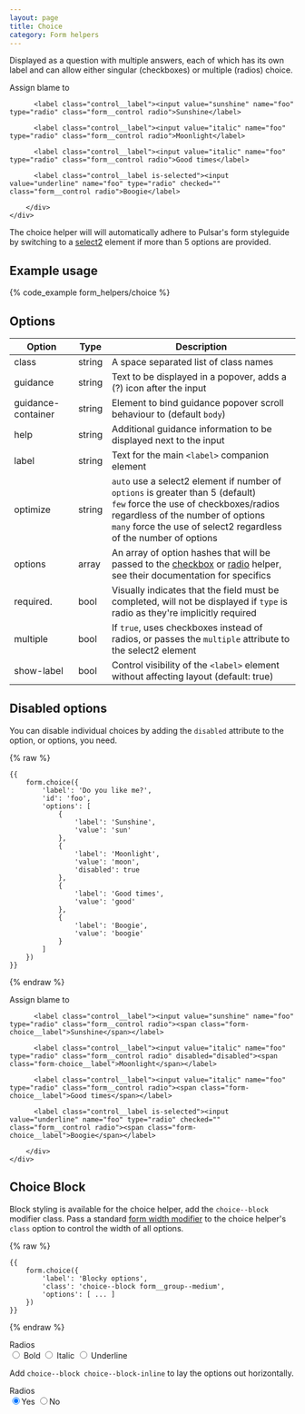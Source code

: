 ```yaml
---
layout: page
title: Choice
category: Form helpers
---
```


Displayed as a question with multiple answers, each of which has its own label and can allow either singular (checkboxes) or multiple (radios) choice.

<div class="pulsar-example form">
    <div class="form__group form-choice form__group--medium">
        <label class="control__label">Assign blame to</label>
        <div class="controls">

          <label class="control__label"><input value="sunshine" name="foo" type="radio" class="form__control radio">Sunshine</label>

          <label class="control__label"><input value="italic" name="foo" type="radio" class="form__control radio">Moonlight</label>

          <label class="control__label"><input value="italic" name="foo" type="radio" class="form__control radio">Good times</label>

          <label class="control__label is-selected"><input value="underline" name="foo" type="radio" checked="" class="form__control radio">Boogie</label>

        </div>
    </div>
</div>

The choice helper will will automatically adhere to Pulsar's form styleguide by switching to a [select2](select2.md) element if more than 5 options are provided.

## Example usage

{% code_example form_helpers/choice %}

## Options

Option     | Type   | Description
---------- | ------ | -------------------------------------------------------
class      | string | A space separated list of class names
guidance   | string | Text to be displayed in a popover, adds a (?) icon after the input
guidance-container | string | Element to bind guidance popover scroll behaviour to (default `body`)
help       | string | Additional guidance information to be displayed next to the input
label      | string | Text for the main `<label>` companion element
optimize   | string | `auto` use a select2 element if number of `options` is greater than 5 (default)<br />`few` force the use of checkboxes/radios regardless of the number of options  <br />`many` force the use of select2 regardless of the number of options
options    | array  | An array of option hashes that will be passed to the [checkbox](checkbox.md) or  [radio](radio.md) helper, see their documentation for specifics
required.  | bool   | Visually indicates that the field must be completed, will not be displayed if `type` is radio as they're implicitly required
multiple   | bool   | If `true`, uses checkboxes instead of radios, or passes the `multiple` attribute to the select2 element
show-label | bool   | Control visibility of the `<label>` element without affecting layout (default: true)

## Disabled options

You can disable individual choices by adding the `disabled` attribute to the option, or options, you need.

{% raw %}
```twig
{{
    form.choice({
        'label': 'Do you like me?',
        'id': 'foo',
        'options': [
            {
                'label': 'Sunshine',
                'value': 'sun'
            },
            {
                'label': 'Moonlight',
                'value': 'moon',
                'disabled': true
            },
            {
                'label': 'Good times',
                'value': 'good'
            },
            {
                'label': 'Boogie',
                'value': 'boogie'
            }
        ]
    })
}}
```
{% endraw %}

<div class="pulsar-example form">
    <div class="form__group form-choice form__group--medium">
        <label class="control__label">Assign blame to</label>
        <div class="controls">

          <label class="control__label"><input value="sunshine" name="foo" type="radio" class="form__control radio"><span class="form-choice__label">Sunshine</span></label>

          <label class="control__label"><input value="italic" name="foo" type="radio" class="form__control radio" disabled="disabled"><span class="form-choice__label">Moonlight</span></label>

          <label class="control__label"><input value="italic" name="foo" type="radio" class="form__control radio"><span class="form-choice__label">Good times</span></label>

          <label class="control__label is-selected"><input value="underline" name="foo" type="radio" checked="" class="form__control radio"><span class="form-choice__label">Boogie</span></label>

        </div>
    </div>
</div>

## Choice Block

Block styling is available for the choice helper, add the `choice--block` modifier class. Pass a standard [form width modifier](styleguide-forms.md) to the choice helper's `class` option to control the width of all options.

{% raw %}
```twig
{{
    form.choice({
        'label': 'Blocky options',
        'class': 'choice--block form__group--medium',
        'options': [ ... ]
    })
}}
```
{% endraw %}

<div class="pulsar-example form">
    <div class="form__group form-choice choice--block form__group--medium">
      <label class="control__label">Radios
        </label><div class="controls"><label class="control__label"><input value="bold" name="foo" type="radio" class="form__control radio"><i class="icon-bold"></i> Bold
        </label><label class="control__label is-selected"><input value="italic" name="foo" type="radio" checked="" class="form__control radio"><i class="icon-italic"></i> Italic
        </label><label class="control__label"><input value="underline" name="foo" type="radio" class="form__control radio"><i class="icon-underline"></i> Underline
        </label></div></div>
</div>

Add `choice--block choice--block-inline` to lay the options out horizontally.

<div class="pulsar-example form">
    <div class="form__group form-choice choice--block choice--block-inline form__group--small">
      <label class="control__label">Radios
        </label><div class="controls"><label class="control__label is-selected"><input value="bold" checked="" name="foo" type="radio" class="form__control radio">Yes
        </label><label class="control__label"><input value="underline" name="foo" type="radio" class="form__control radio">No
        </label></div></div>
</div>
